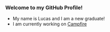 ### Welcome to my GitHub Profile!
* My name is Lucas and I am a new graduate!
* I am currently working on [Campfire](https://github.com/discordcampfire)
